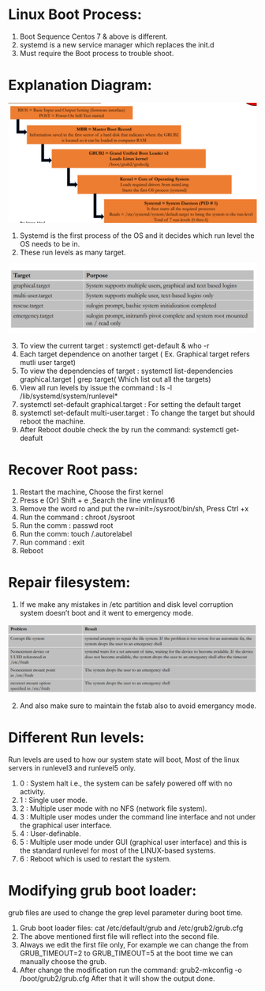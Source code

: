 # Linux Boot Process:

1. Boot Sequence Centos 7 & above is different.
2. systemd is a new service manager which replaces the init.d 
3. Must require the Boot process to trouble shoot.

# Explanation Diagram:

![images/Boot.PNG](images/Boot.PNG)

1. Systemd is the first process of the OS and it decides which run level the OS needs to be in.
2. These run levels as many target.


![images/target.PNG](images/target.PNG)


3. To view the current target : systemctl get-default  & who -r
4. Each target dependence on another target ( Ex. Graphical target refers mutli user target)
5. To view the dependencies of target : systemctl list-dependencies graphical.target | grep target( Which list out all the targets)  
6. View all run levels by issue the command : ls -l /lib/systemd/system/runlevel*
7. systemctl set-default graphical.target : For setting the default target
8. systemctl set-default multi-user.target : To change the target but should reboot the machine.
9. After Reboot double check the by run the command: systemctl get-deafult

# Recover Root pass:

1. Restart the machine, Choose the first kernel
2. Press e (Or) Shift + e ,Search the line vmlinux16 
3. Remove the word ro and put the rw=init=/sysroot/bin/sh, Press Ctrl +x
4. Run the command : chroot /sysroot
5. Run the comm : passwd root 
6. Run the comm: touch /.autorelabel
7. Run command : exit 
8. Reboot

# Repair filesystem:

1. If we make any mistakes in /etc partition and disk level corruption system doesn’t boot and it went to emergency mode.   

![images/repair.PNG](images/repair.PNG)

2. And also make sure to maintain the fstab also to avoid emergancy mode.


# Different Run levels:

Run levels are used to how our system state will boot, Most of the linux servers in runlevel3 and runlevel5 only.

1. 0 : System halt i.e., the system can be safely powered off with no activity.
2. 1 : Single user mode.
3. 2 : Multiple user mode with no NFS (network file system).
4. 3 : Multiple user modes under the command line interface and not under the graphical user interface.
5. 4 : User-definable.
6. 5 : Multiple user mode under GUI (graphical user interface) and this is the standard runlevel for most of the LINUX-based systems.
7. 6 : Reboot which is used to restart the system.


# Modifying grub boot loader:

grub files are used to change the grep level parameter during boot time.

1. Grub boot loader files: cat /etc/default/grub and /etc/grub2/grub.cfg
2. The above mentioned first file will reflect into the second file.
3. Always we edit the first file only, For example we can change the from GRUB_TIMEOUT=2 to GRUB_TIMEOUT=5 at the boot time we can manually choose the grub.
4. After change the modification run the command: grub2-mkconfig -o /boot/grub2/grub.cfg  After that it will show the output done.



